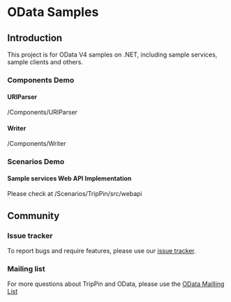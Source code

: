 OData Samples
=============

## Introduction

This project is for OData V4 samples on .NET, including sample services, sample clients and others.

### Components Demo

#### URIParser
/Components/URIParser

#### Writer
/Components/Writer

### Scenarios Demo

#### Sample services Web API Implementation
Please check at /Scenarios/TripPin/src/webapi

## Community

### Issue tracker
To report bugs and require features, please use our [issue tracker](https://github.com/OData/ODataSamples/issues).

### Mailing list
For more questions about TripPin and OData, please use the [OData Mailling List](http://www.odata.org/join-the-odata-discussion/)
